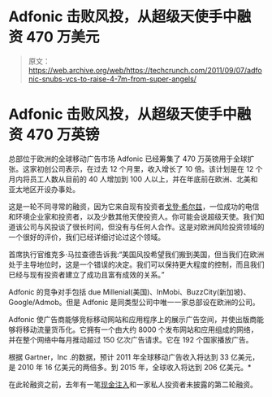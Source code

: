 # Adfonic 击败风投，从超级天使手中融资 470 万美元 

> 原文：<https://web.archive.org/web/https://techcrunch.com/2011/09/07/adfonic-snubs-vcs-to-raise-4-7m-from-super-angels/>

# Adfonic 击败风投，从超级天使手中融资 470 万英镑

总部位于欧洲的全球移动广告市场 Adfonic 已经筹集了 470 万英镑用于全球扩张。这家初创公司表示，在过去 12 个月里，收入增长了 10 倍。该计划是在 12 个月内将员工人数从目前的 40 人增加到 100 人以上，并在年底前在欧洲、北美和亚太地区开设办事处。

这是一轮不同寻常的融资，因为它来自现有投资者[戈登·希尔兹](https://web.archive.org/web/20230204204501/http://www.shields-e.com/about-us/our-team)，一位成功的电信和环境企业家和投资者，以及少数其他天使投资人。你可能会说超级天使。我们知道该公司与风投谈了很长时间，但没有与任何人合作。这是对欧洲风险投资领域的一个很好的评价，我们已经详细讨论过这个领域。

首席执行官维克多·马拉查德告诉我:“美国风投希望我们搬到美国，但当我们在欧洲处于主导地位时，这是一个错误的决定。我们可以保持更大程度的控制，而且我们已经与现有投资者建立了成功且富有成效的关系。”

Adfonic 的竞争对手包括 due Millenial(美国)、InMobi、BuzzCity(新加坡)、Google/Admob。但是 Adfonic 是同类型公司中唯一一家总部设在欧洲的公司。

Adfonic 使广告商能够竞标移动网站和应用程序上的展示广告空间，并使出版商能够将移动流量货币化。它拥有一个由大约 8000 个发布网站和应用组成的网络，并在整个网络中每月推动超过 150 亿次广告请求。它在 192 个国家播放广告。

根据 Gartner，Inc .的数据，预计 2011 年全球移动广告收入将达到 33 亿美元，是 2010 年 16 亿美元的两倍多。到 2015 年，全球收入将达到 206 亿美元。*

在此轮融资之前，去年有一笔[现金注入](https://web.archive.org/web/20230204204501/http://eu.beta.techcrunch.com/2009/11/13/adfonic-funding/)和一家私人投资者未披露的第二轮融资。